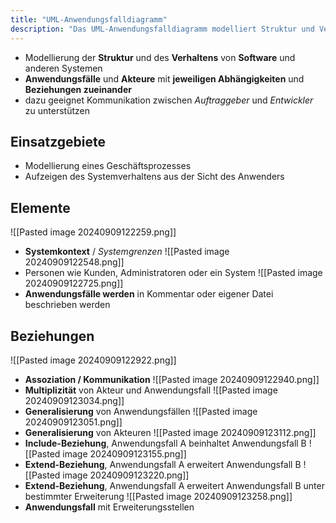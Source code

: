 ```yaml
---
title: "UML-Anwendungsfalldiagramm"
description: "Das UML-Anwendungsfalldiagramm modelliert Struktur und Verhalten von Software, zeigt Akteure und Anwendungsfälle mit Beziehungen. Es unterstützt Kommunikation zwischen Auftraggeber und Entwickler. Elemente umfassen Systemgrenzen, Akteure und Beziehungen wie Include und Extend."
---
```


- Modellierung der **Struktur** und des **Verhaltens** von **Software** und anderen Systemen
- **Anwendungsfälle** und **Akteure** mit **jeweiligen Abhängigkeiten** und **Beziehungen zueinander**
- dazu geeignet Kommunikation zwischen *Auftraggeber* und *Entwickler* zu unterstützen

## Einsatzgebiete
- Modellierung eines Geschäftsprozesses
- Aufzeigen des Systemverhaltens aus der Sicht des Anwenders

## Elemente
![[Pasted image 20240909122259.png]]
- **Systemkontext** / *Systemgrenzen*
![[Pasted image 20240909122548.png]]
- Personen wie Kunden, Administratoren oder ein System
![[Pasted image 20240909122725.png]]
- **Anwendungsfälle werden** in Kommentar oder eigener Datei beschrieben werden
## Beziehungen
![[Pasted image 20240909122922.png]]
- **Assoziation / Kommunikation**
![[Pasted image 20240909122940.png]]
- **Multiplizität** von Akteur und Anwendungsfall
![[Pasted image 20240909123034.png]]
- **Generalisierung** von Anwendungsfällen
![[Pasted image 20240909123051.png]]
- **Generalisierung** von Akteuren
![[Pasted image 20240909123112.png]]
- **Include-Beziehung**, Anwendungsfall A beinhaltet Anwendungsfall B
![[Pasted image 20240909123155.png]]
- **Extend-Beziehung**, Anwendungsfall A erweitert Anwendungsfall B
![[Pasted image 20240909123220.png]]
- **Extend-Beziehung**, Anwendungsfall A erweitert Anwendungsfall B unter bestimmter Erweiterung
![[Pasted image 20240909123258.png]]
- **Anwendungsfall** mit Erweiterungsstellen